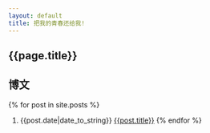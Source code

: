 ```yaml
---
layout: default
title: 把我的青春还给我!
---
```


## {{page.title}}



## 博文

{% for post in site.posts %}
1. {{post.date|date_to_string}} [{{post.title}}]({{post.url}})
{% endfor %}
